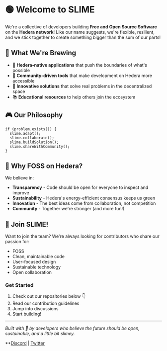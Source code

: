 # 🟢 Welcome to SLIME

We're a collective of developers building **Free and Open Source Software** on the **Hedera network**! Like our name suggests, we're flexible, resilient, and we stick together to create something bigger than the sum of our parts!

## 🧪 What We're Brewing

- 🔗 **Hedera-native applications** that push the boundaries of what's possible
- 🌱 **Community-driven tools** that make development on Hedera more accessible 
- 🎯 **Innovative solutions** that solve real problems in the decentralized space
- 📚 **Educational resources** to help others join the ecosystem

## 🎮 Our Philosophy

```
if (problem.exists()) {
  slime.adapt();
  slime.collaborate();
  slime.buildSolution();
  slime.shareWithCommunity();
}
```

## 🌟 Why FOSS on Hedera?

We believe in:
- **Transparency** - Code should be open for everyone to inspect and improve
- **Sustainability** - Hedera's energy-efficient consensus keeps us green
- **Innovation** - The best ideas come from collaboration, not competition
- **Community** - Together we're stronger (and more fun!)

## 🤝 Join SLIME!

Want to join the team? We're always looking for contributors who share our passion for:
- FOSS 
- Clean, maintainable code
- User-focused design
- Sustainable technology
- Open collaboration

### Get Started
1. Check out our repositories below 👇
2. Read our contribution guidelines
3. Jump into discussions
4. Start building!

---

*Built with 💚 by developers who believe the future should be open, sustainable, and a little bit slimey.*

**[Discord](https://discord.gg/mXZtZzc7pb) | [Twitter](https://x.com/builtbyslime)
